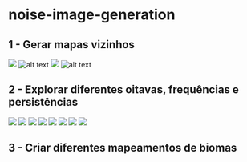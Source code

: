 # noise-image-generation

## 1 - Gerar mapas vizinhos
![](https://github.com/RayanaRM/noise-image-generation/blob/main/map_part2.bmp) ![alt text](https://github.com/RayanaRM/noise-image-generation/blob/main/map_part5.bmp)
![](https://github.com/RayanaRM/noise-image-generation/blob/main/map_part1.bmp) ![alt text](https://github.com/RayanaRM/noise-image-generation/blob/main/map_part3.bmp)

## 2 - Explorar diferentes oitavas, frequências e persistências
![](https://github.com/RayanaRM/noise-image-generation/blob/main/ex_1.bmp) 
![](https://github.com/RayanaRM/noise-image-generation/blob/main/ex_2.bmp) 
![](https://github.com/RayanaRM/noise-image-generation/blob/main/ex_3.bmp) 
![](https://github.com/RayanaRM/noise-image-generation/blob/main/ex_4.bmp) 
![](https://github.com/RayanaRM/noise-image-generation/blob/main/ex_5.bmp) 
![](https://github.com/RayanaRM/noise-image-generation/blob/main/ex_6.bmp) 
![](https://github.com/RayanaRM/noise-image-generation/blob/main/ex_7.bmp) 
![](https://github.com/RayanaRM/noise-image-generation/blob/main/ex_8.bmp) 

## 3 - Criar diferentes mapeamentos de biomas

